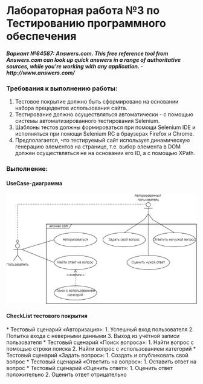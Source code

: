 # Лабораторная работа №3 по Тестированию программного обеспечения

<h4><i><b>Вариант №64587:</b> Answers.com. This free reference tool from Answers.com can look up quick answers in a range of authoritative sources, while you're working with any application. - http://www.answers.com/ </i></h4>

<h3>Требования к выполнению работы:</h3>

1. Тестовое покрытие должно быть сформировано на основании набора прецедентов использования сайта.
2. Тестирование должно осуществляться автоматически - с помощью системы автоматизированного тестирования Selenium.
3. Шаблоны тестов должны формироваться при помощи Selenium IDE и исполняться при помощи Selenium RC в браузерах Firefox и Chrome.
4. Предполагается, что тестируемый сайт использует динамическую генерацию элементов на странице, т.е. выбор элемента в DOM должен осуществляться не на основании его ID, а с помощью XPath.

<h3>Выполнение:</h3>
<h4>UseCase-диаграмма</h4>
<img alt="usecase diagram" src="diagram/tpo_lab3.drawio.png"/>

<h4>CheckList тестового покрытия</h4>
* Тестовый сценарий «Авторизация»:
  1. Успешный вход пользователя
  2. Попытка входа с неверными данными
  3. Выход из учётной записи пользователя
* Тестовый сценарий «Поиск вопроса»:
  1. Найти вопрос с помощью строки поиска
  2. Найти вопрос с использованием категорий
* Тестовый сценарий «Задать вопрос»:
  1. Создать и опубликовать свой вопрос
* Тестовый сценарий «Ответить на вопрос»:
  1. Оставить ответ на вопрос
* Тестовый сценарий «Оценить ответ»:
  1. Оценить ответ положительно
  2. Оценить ответ отрицательно
